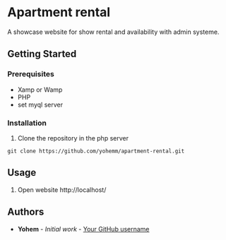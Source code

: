 # Apartment rental
A showcase website for show rental and availability with admin systeme.

## Getting Started

### Prerequisites
- Xamp or Wamp
- PHP
- set myql server
### Installation

1. Clone the repository in the php server
```git
git clone https://github.com/yohemm/apartment-rental.git
```

## Usage

1. Open website
http://localhost/

## Authors

* **Yohem** - *Initial work* - [Your GitHub username](https://github.com/yohemm)
